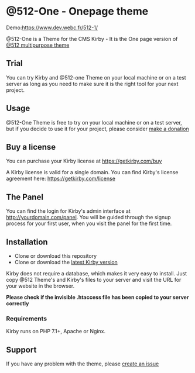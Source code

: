 # @512-One - Onepage theme

Demo:<https://www.dev.webc.fr/512-1/>

@512-One is a Theme for the CMS Kirby - It is the One page version of [@512 multipurpose theme](https://github.com/constantinjoly/512)

## Trial

You can try Kirby and @512-one Theme on your local machine or on a test server as long as you need to make sure it is the right tool for your next project.

## Usage

@512-One Theme is free to try on your local machine or on a test server, but if you decide to use it for your project, please consider [make a donation](https://www.paypal.com/cgi-bin/webscr?cmd=_s-xclick&hosted_button_id=LF8XQ2LV5LCH6&source=url)

## Buy a license

You can purchase your Kirby license at
<https://getkirby.com/buy>

A Kirby license is valid for a single domain. You can find Kirby's license agreement here: <https://getkirby.com/license>

## The Panel

You can find the login for Kirby's admin interface at http://yourdomain.com/panel. You will be guided through the signup process for your first user, when you visit the panel for the first time.

## Installation

- Clone or download this repository
- Clone or download the [latest Kirby version](https://github.com/getkirby/kirby)

Kirby does not require a database, which makes it very easy to install. Just copy @512 Theme's and Kirby's files to your server and visit the URL for your website in the browser.

**Please check if the invisible .htaccess file has been
copied to your server correctly**

### Requirements

Kirby runs on PHP 7.1+, Apache or Nginx.

## Support

If you have any problem with the theme, please [create an issue](https://github.com/constantinjoly/512-1/issues)
